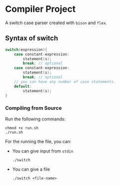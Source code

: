 # Compiler Project

A switch case parser created with `bison` and `flex`.

## Syntax of switch

```c++
switch(expression){
    case constant-expression:
        statement(s);
        break; // optional
    case constant-expression:
        statement(s);
        break; // optional
    // you can have any number of case statements.
    default:
        statement(s);
}
```

### Compiling from Source

Run the following commands:

```shell
chmod +x run.sh
./run.sh
```

For the running the file, you can:

- You can give input from `stdin`

  ```shell
  ./switch
  ```

- You can give a file

  ```shell
  ./switch <file-name>
  ```
